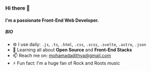 ### Hi there 👋

#### I'm a passionate Front-End Web Developer.

##### BIO

- ⚙️ I use daily: `.js`, `.ts`, `.html`, `.css`, `.scss`, `.svelte`, `.astro`, `.json`
- 🌱 Learning all about **Open Source** and **Front-End Stacks**
- 📫 Reach me on: [mohamadadithya@gmail.com](mailto:mohamadadithya@gmail.com)
- ⚡️ Fun fact: I'm a huge fan of Rock and Roots music
